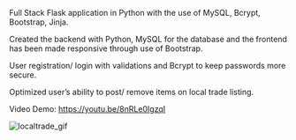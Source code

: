 Full Stack Flask application in Python with the use of MySQL, Bcrypt, Bootstrap, Jinja. 

Created the backend with Python, MySQL for the database and the frontend has been made responsive through use of Bootstrap. 

User registration/ login with validations and Bcrypt to keep passwords more secure.   

Optimized user’s ability to post/ remove items on local trade listing.

Video Demo: https://youtu.be/8nRLe0IgzqI

![localtrade_gif](https://user-images.githubusercontent.com/99370192/193865714-74c26a50-c0c0-441d-8691-92257fe9218c.gif)

